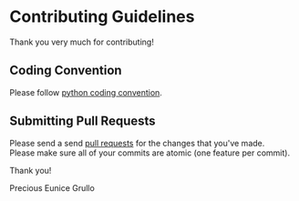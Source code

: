 # Contributing Guidelines

Thank you very much for contributing!

## Coding Convention
Please follow [python coding convention](https://peps.python.org/pep-0008/).

## Submitting Pull Requests
Please send a send [pull requests](http://help.github.com/pull-requests/) for the changes that you've made.  
Please make sure all of your commits are atomic (one feature per commit).


Thank you!

Precious Eunice Grullo
